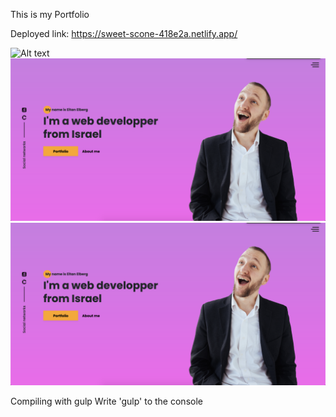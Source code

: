 This is my Portfolio

Deployed link: https://sweet-scone-418e2a.netlify.app/

![Alt text](/src/img/Screenshots/header1.png.png?raw=true 'header1')
![Alt text](/src/img/screenshots/header2.png?raw=true 'header2')
![Alt text](/src/img/screenshots/header2.png?raw=true 'login_pink')

Compiling with gulp
Write 'gulp' to the console
